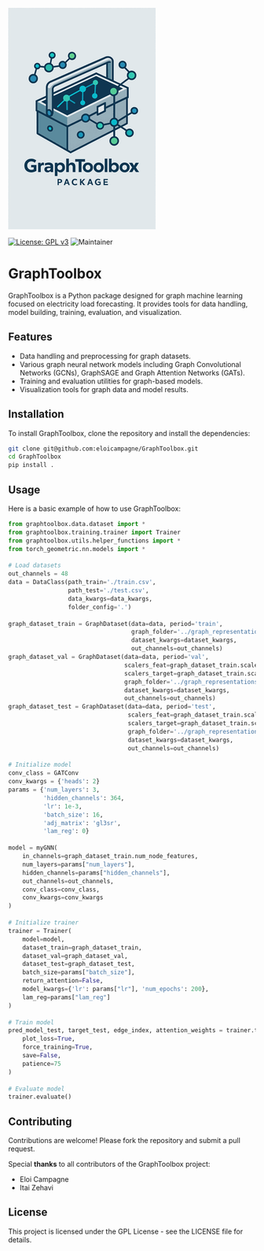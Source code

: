 <p><img src="docs/source/_static/logo_dark.png" alt="logo" width="300" /></p>

[![License: GPL v3](https://img.shields.io/badge/License-GPLv3-blue.svg)](https://www.gnu.org/licenses/gpl-3.0)
![Maintainer](https://img.shields.io/badge/maintainer-E.Campagne-blue)

# GraphToolbox

GraphToolbox is a Python package designed for graph machine learning focused on electricity load forecasting. It provides tools for data handling, model building, training, evaluation, and visualization.

## Features

- Data handling and preprocessing for graph datasets.
- Various graph neural network models including Graph Convolutional Networks (GCNs), GraphSAGE and Graph Attention Networks (GATs).
- Training and evaluation utilities for graph-based models.
- Visualization tools for graph data and model results.

## Installation

To install GraphToolbox, clone the repository and install the dependencies:

```sh
git clone git@github.com:eloicampagne/GraphToolbox.git
cd GraphToolbox
pip install .
```

## Usage

Here is a basic example of how to use GraphToolbox:

```python
from graphtoolbox.data.dataset import *
from graphtoolbox.training.trainer import Trainer
from graphtoolbox.utils.helper_functions import *
from torch_geometric.nn.models import *

# Load datasets
out_channels = 48
data = DataClass(path_train='./train.csv', 
                 path_test='./test.csv', 
                 data_kwargs=data_kwargs,
                 folder_config='.')

graph_dataset_train = GraphDataset(data=data, period='train', 
                                   graph_folder='../graph_representations',
                                   dataset_kwargs=dataset_kwargs,
                                   out_channels=out_channels)
graph_dataset_val = GraphDataset(data=data, period='val', 
                                 scalers_feat=graph_dataset_train.scalers_feat, 
                                 scalers_target=graph_dataset_train.scalers_target,
                                 graph_folder='../graph_representations',
                                 dataset_kwargs=dataset_kwargs,
                                 out_channels=out_channels)
graph_dataset_test = GraphDataset(data=data, period='test',
                                  scalers_feat=graph_dataset_train.scalers_feat, 
                                  scalers_target=graph_dataset_train.scalers_target,
                                  graph_folder='../graph_representations',
                                  dataset_kwargs=dataset_kwargs,
                                  out_channels=out_channels)

# Initialize model
conv_class = GATConv
conv_kwargs = {'heads': 2}
params = {'num_layers': 3, 
          'hidden_channels': 364, 
          'lr': 1e-3, 
          'batch_size': 16, 
          'adj_matrix': 'gl3sr', 
          'lam_reg': 0}

model = myGNN(
    in_channels=graph_dataset_train.num_node_features,
    num_layers=params["num_layers"],
    hidden_channels=params["hidden_channels"],
    out_channels=out_channels,
    conv_class=conv_class,
    conv_kwargs=conv_kwargs
)

# Initialize trainer
trainer = Trainer(
    model=model,
    dataset_train=graph_dataset_train,
    dataset_val=graph_dataset_val,
    dataset_test=graph_dataset_test,
    batch_size=params["batch_size"],
    return_attention=False,
    model_kwargs={'lr': params["lr"], 'num_epochs': 200},
    lam_reg=params["lam_reg"]
)

# Train model
pred_model_test, target_test, edge_index, attention_weights = trainer.train(
    plot_loss=True,
    force_training=True,
    save=False,
    patience=75
)

# Evaluate model
trainer.evaluate()
```

## Contributing

Contributions are welcome! Please fork the repository and submit a pull request.

Special **thanks** to all contributors of the GraphToolbox project:

- Eloi Campagne 
- Itai Zehavi

## License

This project is licensed under the GPL License - see the LICENSE file for details.